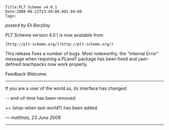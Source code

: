 
    Title:PLT Scheme v4.0.1
    Date:2008-06-22T23:49:00.001-04:00
    Tags:

*posted by Eli Barzilay*

PLT Scheme version 4.0.1 is now available from

  `[http://plt-scheme.org/](http://plt-scheme.org/)`

This release fixes a number of bugs.  Most noteworthy, the "Internal Error" message when requiring a PLaneT package has been fixed and user-defined teachpacks now work properly.

Feedback Welcome.

<!-- more -->



* * *

If you are a user of  the world.ss, its interface has changed: 

-- end-of-time has been removed

++ (stop-when last-world?) has been added

— *matthias, 23 June 2008*

* * *

